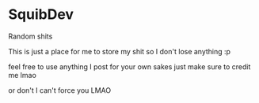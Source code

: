 # SquibDev
Random shits

This is just a place for me to store my shit so I don't lose anything :p   

feel free to use anything I post for your own sakes just make sure to credit me lmao 

or don't I can't force you LMAO
